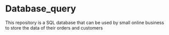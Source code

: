 # Database_query
This repository is a SQL database that can be used by small online business to store the data of their orders and customers

